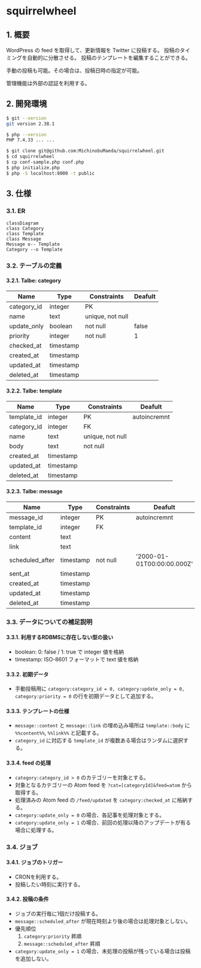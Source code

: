 # squirrelwheel

## 1. 概要

WordPress の feed を取得して、更新情報を Twitter に投稿する。
投稿のタイミングを自動的に分散させる。
投稿のテンプレートを編集することができる。

手動の投稿も可能。その場合は、投稿日時の指定が可能。

管理機能は外部の認証を利用する。

## 2. 開発環境

```bash
$ git --version
git version 2.38.1

$ php --version
PHP 7.4.33 ... ...

$ git clone git@github.com:MichinobuMaeda/squirrelwheel.git
$ cd squirrelwheel
$ cp conf-sample.php conf.php
$ php initialize.php
$ php -S localhost:8000 -t public
```

## 3. 仕様

### 3.1. ER

```mermaid
classDiagram
class Category
class Template
class Message
Message o-- Template
Category --o Template
```

### 3.2. テーブルの定義

#### 3.2.1. Talbe: category

| Name        | Type       | Constraints      | Deafult      |
|-------------|------------|------------------|--------------|
| category_id | integer    | PK               |              |
| name        | text       | unique, not null |              |
| update_only | boolean    | not null         | false        |
| priority    | integer    | not null         | 1            |
| checked_at  | timestamp  |                  |              |
| created_at  | timestamp  |                  |              |
| updated_at  | timestamp  |                  |              |
| deleted_at  | timestamp  |                  |              |

#### 3.2.2. Talbe: template

| Name        | Type       | Constraints      | Deafult      |
|-------------|------------|------------------|--------------|
| template_id | integer    | PK               | autoincremnt |
| category_id | integer    | FK               |              |
| name        | text       | unique, not null |              |
| body        | text       | not null         |              |
| created_at  | timestamp  |                  |              |
| updated_at  | timestamp  |                  |              |
| deleted_at  | timestamp  |                  |              |

#### 3.2.3. Talbe: message

| Name        | Type       | Constraints      | Deafult      |
|-------------|------------|------------------|--------------|
| message_id  | integer    | PK               | autoincremnt |
| template_id | integer    | FK               |              |
| content     | text       |                  |              |
| link        | text       |                  |              |
| scheduled_after | timestamp  | not null     | '2000-01-01T00:00:00.000Z'              |
| sent_at     | timestamp  |                  |              |
| created_at  | timestamp  |                  |              |
| updated_at  | timestamp  |                  |              |
| deleted_at  | timestamp  |                  |              |

### 3.3. データについての補足説明

#### 3.3.1. 利用するRDBMSに存在しない型の扱い

- boolean: 0: false / 1: true で integer 値を格納
- timestamp: ISO-8601 フォーマットで text 値を格納

#### 3.3.2. 初期データ

- 手動投稿用に ``category:category_id = 0, category:update_only = 0, category:priority = 0`` の行を初期データとして追加する。

#### 3.3.3. テンプレートの仕様

- `message::content` と `message::link` の埋め込み場所は
`template::body` に `%%content%%`, `%%link%%` と記載する。
- `category_id` に対応する `template_id` が複数ある場合はランダムに選択する。

#### 3.3.4. feed の処理

- ``category:category_id > 0`` のカテゴリーを対象とする。
- 対象となるカテゴリーの Atom feed を `?cat=[categoryId]&feed=atom` から取得する。
- 処理済みの Atom feed の ``/feed/updated`` を ``category:checked_at`` に格納する。
- ``category:update_only = 0`` の場合、各記事を処理対象とする。
- ``category:update_only = 1`` の場合、前回の処理以降のアップデートが有る場合に処理する。

### 3.4. ジョブ

#### 3.4.1. ジョブのトリガー

- CRONを利用する。
- 投稿したい時刻に実行する。

#### 3.4.2. 投稿の条件

- ジョブの実行毎に1個だけ投稿する。
- `message::scheduled_after` が現在時刻より後の場合は処理対象としない。
- 優先順位
    1. ``category:priority`` 昇順
    2. ``message::scheduled_after`` 昇順
- ``category:update_only = 1`` の場合、未処理の投稿が残っている場合は投稿を追加しない。
